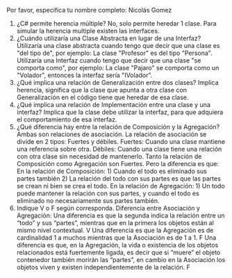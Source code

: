 Por favor, especifica tu nombre completo: Nicolás Gomez
1. ¿C# permite herencia múltiple? 
    No, solo permite heredar 1 clase. Para simular la herencia multiple existen las interfaces.
2. ¿Cuándo utilizaría una Clase Abstracta en lugar de una Interfaz? 
    Utilizaría una clase abstracta cuando tengo que decir que una clase es "del tipo de", por ejemplo: La clase "Profesor" es del tipo "Persona".
    Utilizaría una Interfaz cuando tengo que decir que una clase "se comporta como", por ejemplo: La clase "Pajaro" se comporta como un "Volador", entonces la interfaz sería "IVolador".
3. ¿Qué implica una relación de Generalización entre dos clases? 
    Implica herencia, significa que la clase que apunta a otra clase con Generalización en el código tiene que heredar de esa clase.
4. ¿Qué implica una relación de Implementación entre una clase y una interfaz? 
    Implica que la clase debe utilizar la interfaz, para que adquiera el comportamiento de esa interfaz.
5. ¿Qué diferencia hay entre la relación de Composición y la Agregación?
    Ambas son relaciones de asociación. La relación de asociación se divide en 2 tipos: Fuertes y débiles.
    Fuertes: Cuando una clase mantiene una referencia sobre otra. 
    Débiles: Cuando una clase tiene una relación con otra clase sin necesidad de mantenerlo.
    Tanto la relación de Composición como Agregación son Fuertes. Pero la diferencia es que:
    En la relación de Composición: 
        1) Cuando el todo es eliminado sus partes también
        2) La relación del todo con sus partes es que las partes se crean ni bien se crea el todo.
    En la relación de Agregación:
        1) Un todo puede mantener la relación con sus partes, y cuando el todo es eliminado no necesariamente sus partes también.
6. Indique V o F según corresponda. Diferencia entre Asociación y Agregación:
Una diferencia es que la segunda indica la relación entre un “todo” y sus “partes”, mientras que en la primera los objetos están al mismo nivel contextual. V
Una diferencia es que la Agregación es de cardinalidad 1 a muchos mientras que la Asociación es de 1 a 1. F
Una diferencia es que, en la Agregación, la vida o existencia de los objetos relacionados está fuertemente ligada, es decir que si “muere” el objeto contenedor también morirán las “partes”, en cambio en la Asociación los objetos viven y existen independientemente de la relación. F
